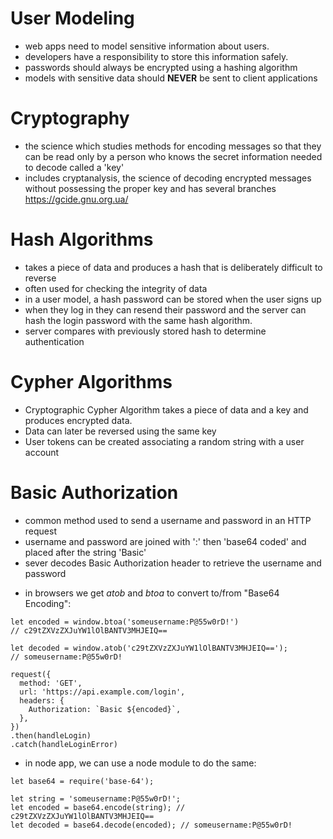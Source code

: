# User Modeling
* web apps need to model sensitive information about users.
* developers have a responsibility to store this information safely.
* passwords should always be encrypted using a hashing algorithm
* models with sensitive data should **NEVER** be sent to client applications

# Cryptography
* the science which studies methods for encoding messages so that they can be read only by a person who knows the secret information needed to decode called a 'key'
* includes cryptanalysis, the science of decoding encrypted messages without possessing the proper key and has several branches
<https://gcide.gnu.org.ua/>

# Hash Algorithms
* takes a piece of data and produces a hash that is deliberately difficult to reverse
* often used for checking the integrity of data
* in a user model, a hash password can be stored when the user signs up
* when they log in they can resend their password and the server can hash the login password with the same hash algorithm.
* server compares with previously stored hash to determine authentication

# Cypher Algorithms
* Cryptographic Cypher Algorithm takes a piece of data and a key and produces encrypted data.
* Data can later be reversed using the same key
* User tokens can be created associating a random string with a user account

# Basic Authorization
* common method used to send a username and password in an HTTP request
* username and password are joined with ':' then 'base64 coded' and placed after the string 'Basic'
* sever decodes Basic Authorization header to retrieve the username and password
- in browsers we get *atob* and *btoa* to convert to/from "Base64 Encoding":
```
let encoded = window.btoa('someusername:P@55w0rD!')
// c29tZXVzZXJuYW1lOlBANTV3MHJEIQ==

let decoded = window.atob('c29tZXVzZXJuYW1lOlBANTV3MHJEIQ==');
// someusername:P@55w0rD!

request({
  method: 'GET',
  url: 'https://api.example.com/login',
  headers: {
    Authorization: `Basic ${encoded}`,
  },
})
.then(handleLogin)
.catch(handleLoginError)
```

- in node app, we can use a node module to do the same:

```
let base64 = require('base-64');

let string = 'someusername:P@55w0rD!';
let encoded = base64.encode(string); // c29tZXVzZXJuYW1lOlBANTV3MHJEIQ==
let decoded = base64.decode(encoded); // someusername:P@55w0rD!
```

